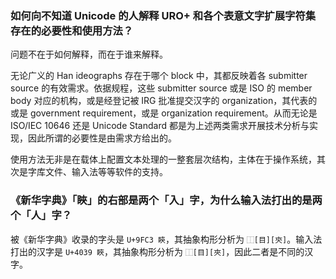 ### 如何向不知道 Unicode 的人解释 URO+ 和各个表意文字扩展字符集存在的必要性和使用方法？

问题不在于如何解释，而在于谁来解释。

无论广义的 Han ideographs 存在于哪个 block 中，其都反映着各 submitter source 的有效需求。依据规程，这些 submitter source 或是 ISO 的 member body 对应的机构，或是经登记被 IRG 批准提交汉字的 organization，其代表的或是 government requirement，或是 organization requirement。从而无论是 ISO/IEC 10646 还是 Unicode Standard 都是为上述两类需求开展技术分析与实现，因此所谓的必要性是由需求方给出的。

使用方法无非是在载体上配置文本处理的一整套层次结构，主体在于操作系统，其次是字库文件、输入法等等软件的支持。

### 《新华字典》「䀹」的右部是两个「入」字，为什么输入法打出的是两个「人」字？

被《新华字典》收录的字头是 `U+9FC3 鿃`，其抽象构形分析为 `⿰[目][㚒]`。输入法打出的汉字是 `U+4039 䀹`，其抽象构形分析为 `⿰[目][夾]`，因此二者是不同的汉字。
